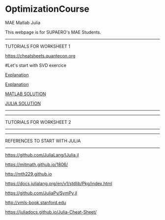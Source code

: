 # OptimizationCourse
MAE Matlab Julia 


This webpage is for SUPAERO's MAE Students.



*******************

TUTORIALS FOR WORKSHEET 1

https://cheatsheets.quantecon.org

#Let's start with SVD exercice

[Explanation](http://htmlpreview.github.io/?https://github.com/jomorlier/feacourse/blob/master/AxialRod/AxialBarFEM_explanation.html)


[Explanation](http://htmlpreview.github.io/?https://github.com/jomorlier/feacourse/blob/master/AxialRod/AxialBarFEM_explanation.html)


[MATLAB SOLUTION](http://htmlpreview.github.io/?https://github.com/jomorlier/OptimizationCourse/tree/master/MATLAB/W1.html)

[JULIA SOLUTION](http://htmlpreview.github.io/?https://github.com/jomorlier/OptimizationCourse/tree/master/JULIA/W1.html)

*******************





*******************

TUTORIALS FOR WORKSHEET 2

*******************


*******************

REFERENCES TO START WITH JULIA

*******************

https://github.com/JuliaLang/IJulia.jl

https://mitmath.github.io/1806/

http://mth229.github.io

https://docs.julialang.org/en/v1/stdlib/Pkg/index.html

https://github.com/JuliaPy/SymPy.jl

http://vmls-book.stanford.edu

https://juliadocs.github.io/Julia-Cheat-Sheet/


